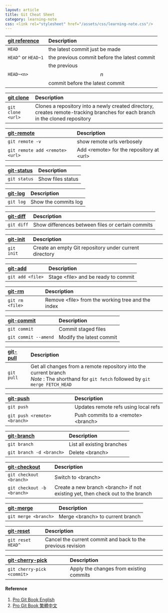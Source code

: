 ```yaml
---
layout: article
title: Git Cheat Sheet
category: learning-note
css: <link rel="stylesheet" href="/assets/css/learning-note.css"/>
---
```


| [git reference](https://git-scm.com/book/en/v2/Git-Internals-Git-References) | Description |
|:-----------------------------------------------------------------------------|:------------|
| `HEAD` | the latest commit just be made |
| `HEAD^` or `HEAD~1` | the previous commit before the latest commit |
| `HEAD~<n>` | the previous $$n$$ commit before the latest commit |

| [git clone](https://git-scm.com/docs/git-clone) | Description |
|:------------------------------------------------|:------------|
| `git clone <url>` | Clones a repository into a newly created directory, creates remote-tracking branches for each branch in the cloned repository |

| [git-remote](https://git-scm.com/docs/git-remote) | Description |
|:--------------------------------------------------|:------------|
| `git remote -v` | show remote urls verbosely |
| `git remote add <remote> <url>` | Add \<remote\> for the repository at \<url\> |

| [git-status](https://git-scm.com/docs/git-status) | Description |
|:--------------------------------------------------|:------------|
| `git status` | Show files status |

| [git-log](https://git-scm.com/docs/git-log) | Description |
|:--------------------------------------------|:------------|
| `git log` | Show the commits log |

| [git-diff](https://git-scm.com/docs/git-diff) | Description |
|:----------------------------------------------|:------------|
| `git diff` | Show differences between files or certain commits |

| [git-init](https://git-scm.com/docs/git-init) | Description |
|:----------------------------------------------|:------------|
| `git init` | Create an empty Git repository under current directory|

| [git-add](https://git-scm.com/docs/git-add) | Description |
|:--------------------------------------------|:------------|
| `git add <file>` | Stage \<file\> and be ready to commit |

| [git-rm](https://git-scm.com/docs/git-rm) | Description |
|:--------------------------------------------|:------------|
| `git rm <file>` | Remove \<file\> from the working tree and the index |

| [git-commit](https://git-scm.com/docs/git-commit) | Description |
|:--------------------------------------------------|:------------|
| `git commit` | Commit staged files |
| `git commit --amend` | Modify the latest commit |

| [git-pull](https://git-scm.com/docs/git-pull) | Description |
|:----------------------------------------------|:------------|
| `git pull` | Get all changes from a remote repository into the current branch <br/> *Note* : The shorthand for `git fetch` followed by `git merge FETCH_HEAD` |

| [git-push](https://git-scm.com/docs/git-push) | Description |
|:----------------------------------------------|:------------|
| `git push` | Updates remote refs using local refs |
| `git push <remote> <branch>` | Push commits to a \<remote\> \<branch\> |

| [git-branch](https://git-scm.com/docs/git-branch) | Description |
|:--------------------------------------------------|:------------|
| `git branch` | List all existing branches |
| `git branch -d <branch>` | Delete \<branch\> |

| [git-checkout](https://git-scm.com/docs/git-checkout) | Description |
|:------------------------------------------------------|:------------|
| `git checkout <branch>` | Switch to \<branch\> |
| `git checkout -b <branch>` | Create a new branch \<branch\> if not existing yet, then check out to the branch |

| [git-merge](https://git-scm.com/docs/git-merge) | Description |
|:------------------------------------------------|:------------|
| `git merge <branch>` | Merge \<branch\> to current branch |

| [git-reset](https://git-scm.com/docs/git-reset) | Description |
|:------------------------------------------------|:------------|
| `git reset HEAD^` | Cancel the current commit and back to the previous revision |

| [git-cherry-pick](https://git-scm.com/docs/git-cherry-pick) | Description |
|:------------------------------------------------------------|:------------|
| `git cherry-pick <commit>` | Apply the changes from existing commits |

#### Reference

1. [Pro Git Book English](https://git-scm.com/book/en/v2)
2. [Pro Git Book 繁體中文](https://git-scm.com/book/zh-tw/v1)
